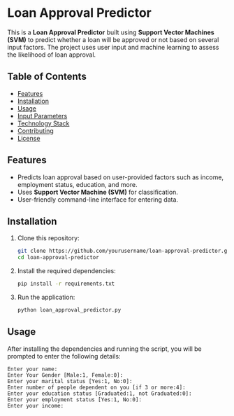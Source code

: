 # Loan Approval Predictor

This is a **Loan Approval Predictor** built using **Support Vector Machines (SVM)** to predict whether a loan will be approved or not based on several input factors. The project uses user input and machine learning to assess the likelihood of loan approval.

## Table of Contents

- [Features](#features)
- [Installation](#installation)
- [Usage](#usage)
- [Input Parameters](#input-parameters)
- [Technology Stack](#technology-stack)
- [Contributing](#contributing)
- [License](#license)

## Features

- Predicts loan approval based on user-provided factors such as income, employment status, education, and more.
- Uses **Support Vector Machine (SVM)** for classification.
- User-friendly command-line interface for entering data.

## Installation

1. Clone this repository:
    ```bash
    git clone https://github.com/yourusername/loan-approval-predictor.git
    cd loan-approval-predictor
    ```

2. Install the required dependencies:
    ```bash
    pip install -r requirements.txt
    ```

3. Run the application:
    ```bash
    python loan_approval_predictor.py
    ```

## Usage

After installing the dependencies and running the script, you will be prompted to enter the following details:

```text
Enter your name:
Enter Your Gender [Male:1, Female:0]:
Enter your marital status [Yes:1, No:0]:
Enter number of people dependent on you [if 3 or more:4]:
Enter your education status [Graduated:1, not Graduated:0]:
Enter your employment status [Yes:1, No:0]:
Enter your income:
